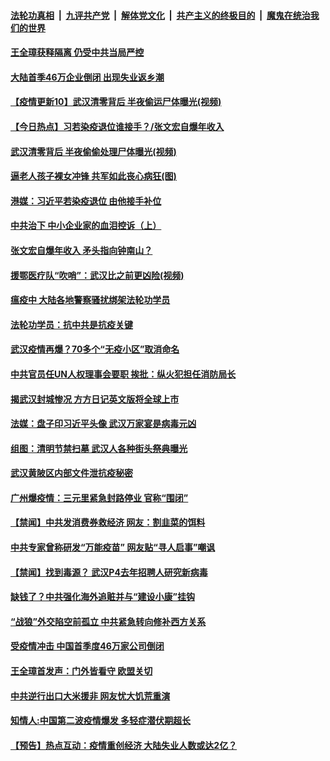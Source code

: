 

####  [法轮功真相](../../../../basic/blob/master/README.md?t=04072230) &nbsp;|&nbsp; [九评共产党](../../../../9ping.md/blob/master/README.md?t=04072230) &nbsp;|&nbsp; [解体党文化](../../../../jtdwh.md/blob/master/README.md?t=04072230)  &nbsp;|&nbsp; [共产主义的终极目的](../../../../gczydzjmd.md/blob/master/README.md?t=04072230) &nbsp;|&nbsp; [魔鬼在统治我们的世界](../../../../mgztzwmdsj.md/blob/master/README.md?t=04072230) 

#### [王全璋获释隔离 仍受中共当局严控](../pages/prog204/a102817777.md?t=04072230) 

#### [大陆首季46万企业倒闭 出现失业返乡潮](../pages/prog204/a102817775.md?t=04072230) 

#### [【疫情更新10】武汉清零背后 半夜偷运尸体曝光(视频)](../pages/prog204/a102816630.md?t=04072230) 

#### [【今日热点】习若染疫退位谁接手？/张文宏自爆年收入](../pages/prog204/a102817676.md?t=04072230) 

#### [武汉清零背后 半夜偷偷处理尸体曝光(视频)](../pages/prog204/a102817730.md?t=04072230) 

#### [逼老人孩子裸女冲锋 共军如此丧心病狂(图)](../pages/prog204/a102817729.md?t=04072230) 

#### [港媒：习近平若染疫退位 由他接手补位](../pages/prog204/a102817660.md?t=04072230) 

#### [中共治下 中小企业家的血泪控诉（上）](../pages/prog204/a102817631.md?t=04072230) 

#### [张文宏自爆年收入 矛头指向钟南山？](../pages/prog204/a102817638.md?t=04072230) 

#### [援鄂医疗队“吹哨”：武汉比之前更凶险(视频)](../pages/prog204/a102817615.md?t=04072230) 

#### [瘟疫中 大陆各地警察骚扰绑架法轮功学员](../pages/prog204/a102817635.md?t=04072230) 

#### [法轮功学员：抗中共是抗疫关键](../pages/prog204/a102817595.md?t=04072230) 

#### [武汉疫情再爆？70多个“无疫小区”取消命名](../pages/prog204/a102817582.md?t=04072230) 

#### [中共官员任UN人权理事会要职 挨批：纵火犯担任消防局长](../pages/prog204/a102817508.md?t=04072230) 

#### [揭武汉封城惨况 方方日记英文版将全球上市](../pages/prog204/a102817498.md?t=04072230) 

#### [法媒：盘子印习近平头像 武汉万家宴是病毒元凶](../pages/prog204/a102817479.md?t=04072230) 

#### [组图：清明节禁扫墓 武汉人各种街头祭典曝光](../pages/prog204/a102817445.md?t=04072230) 

#### [武汉黄陂区内部文件泄抗疫秘密](../pages/prog204/a102817436.md?t=04072230) 

#### [广州爆疫情：三元里紧急封路停业 官称“围闭”](../pages/prog204/a102817207.md?t=04072230) 


#### [【禁闻】中共发消费券救经济 网友：割韭菜的饵料](../pages/prog204/a102817391.md?t=04072230) 

#### [中共专家曾称研发“万能疫苗” 网友贴“寻人启事”嘲讽](../pages/prog204/a102817314.md?t=04072230) 

#### [【禁闻】找到毒源？ 武汉P4去年招聘人研究新病毒](../pages/prog204/a102817346.md?t=04072230) 

#### [缺钱了？中共强化海外追赃并与“建设小康”挂钩](../pages/prog204/a102817279.md?t=04072230) 

#### [“战狼”外交陷空前孤立 中共紧急转向修补西方关系](../pages/prog204/a102817228.md?t=04072230) 

#### [受疫情冲击 中国首季度46万家公司倒闭](../pages/prog204/a102817167.md?t=04072230) 

#### [王全璋首发声：门外皆看守 欧盟关切](../pages/prog204/a102817112.md?t=04072230) 

#### [中共逆行出口大米援非 网友忧大饥荒重演](../pages/prog204/a102817081.md?t=04072230) 

#### [知情人:中国第二波疫情爆发 多轻症潜伏期超长](../pages/prog204/a102817080.md?t=04072230) 

#### [【预告】热点互动：疫情重创经济  大陆失业人数或达2亿？](../pages/prog204/a102817044.md?t=04072230) 

